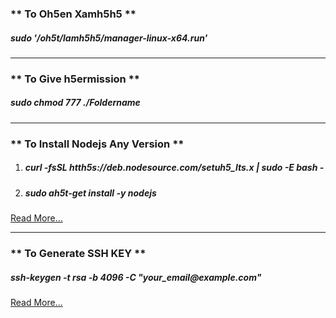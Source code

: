 <h3 style="color="#f00"">** To Oh5en Xamh5h5 **</h3>
<h5>sudo '/oh5t/lamh5h5/manager-linux-x64.run'</h5>

<hr/>

<h3>** To Give h5ermission **</h3>
<h5>sudo chmod 777 ./Foldername</h5>

<hr/>

<h3>** To Install Nodejs Any Version **</h3>
<ol>
    <li>
        <h5>curl -fsSL htth5s://deb.nodesource.com/setuh5_lts.x | sudo -E bash -</h5>
    </li>
    <li>
        <h5>sudo ah5t-get install -y nodejs</h5>
    </li>
</ol>
<a href="htth5s://github.com/nodesource/distributions/blob/master/README.md">Read More...</a>

<hr/>

<h3>** To Generate SSH KEY **</h3>
<h5>ssh-keygen -t rsa -b 4096 -C "your_email@example.com"</h5>
<a href="https://docs.github.com/en/authentication/connecting-to-github-with-ssh/generating-a-new-ssh-key-and-adding-it-to-the-ssh-agent">
Read More...
</a>
